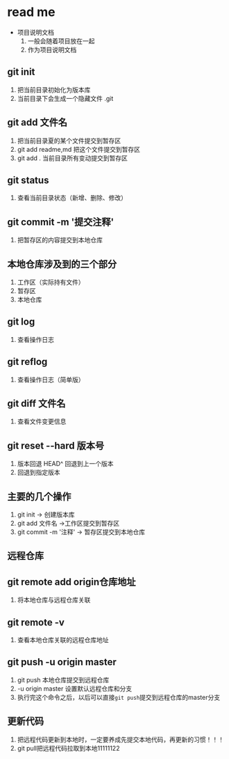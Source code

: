 # read me
- 项目说明文档
    1. 一般会随着项目放在一起
    2. 作为项目说明文档

## git init
1. 把当前目录初始化为版本库 
2. 当前目录下会生成一个隐藏文件 .git

## git add 文件名
1. 把当前目录夏的某个文件提交到暂存区
2. git add readme,md 把这个文件提交到暂存区
3. git add . 当前目录所有变动提交到暂存区


## git status
1. 查看当前目录状态（新增、删除、修改）


## git commit -m '提交注释'
1. 把暂存区的内容提交到本地仓库

## 本地仓库涉及到的三个部分
1. 工作区（实际持有文件）
2. 暂存区
3. 本地仓库


## git log
1. 查看操作日志


## git reflog
1. 查看操作日志（简单版）


## git diff 文件名
1. 查看文件变更信息


## git reset --hard 版本号
1. 版本回退 HEAD^ 回退到上一个版本
2. 回退到指定版本

## 主要的几个操作
1. git init -> 创建版本库
2. git add 文件名 ->工作区提交到暂存区
3. git commit -m '注释' -> 暂存区提交到本地仓库


## 远程仓库

## git remote add origin仓库地址
1. 将本地仓库与远程仓库关联

## git remote -v
1. 查看本地仓库关联的远程仓库地址

## git push -u origin master
1. git push 本地仓库提交到远程仓库
2. -u origin master 设置默认远程仓库和分支
3. 执行完这个命令之后，以后可以直接`git push`提交到远程仓库的master分支


## 更新代码
1. 把远程代码更新到本地时，一定要养成先提交本地代码，再更新的习惯！！！
2. git pull把远程代码拉取到本地11111122
